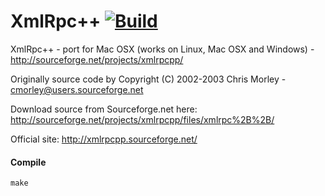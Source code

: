 XmlRpc++
[![Build](https://github.com/jaredsburrows/xml-rpcpp/workflows/build/badge.svg)](https://github.com/jaredsburrows/xml-rpcpp/actions)
========

XmlRpc++ - port for Mac OSX (works on Linux, Mac OSX and Windows) - http://sourceforge.net/projects/xmlrpcpp/

Originally source code by Copyright (C) 2002-2003 Chris Morley - cmorley@users.sourceforge.net

Download source from Sourceforge.net here: http://sourceforge.net/projects/xmlrpcpp/files/xmlrpc%2B%2B/

Official site: http://xmlrpcpp.sourceforge.net/


#### Compile

    make
